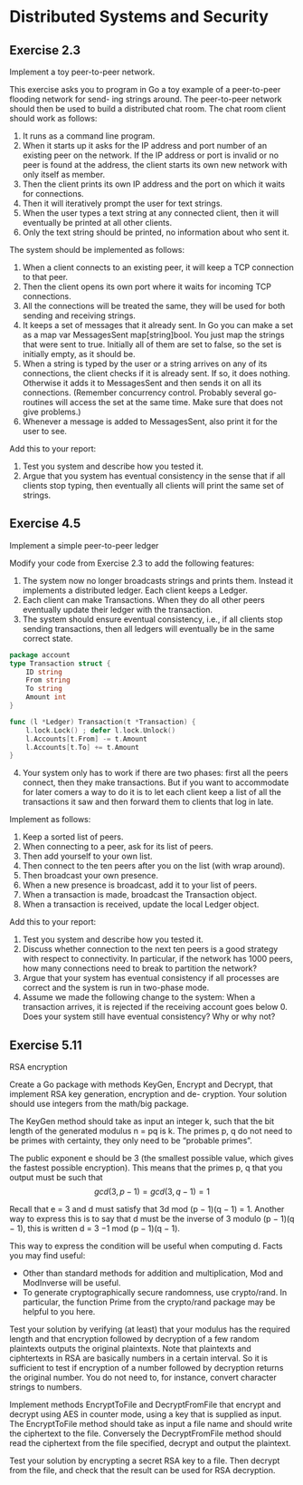 # Distributed Systems and Security

## Exercise 2.3 
Implement a toy peer-to-peer network.

This exercise asks you to program in Go a toy example of a peer-to-peer flooding network for send-
ing strings around. The peer-to-peer network should then be used to build a
distributed chat room. The chat room client should work as follows:

1. It runs as a command line program.
2. When it starts up it asks for the IP address and port number of an existing peer on the network. If the IP address or port is invalid or no peer is found at the address, the client starts its own new network with only itself as member.
3. Then the client prints its own IP address and the port on which it waits for connections.
4. Then it will iteratively prompt the user for text strings.
5. When the user types a text string at any connected client, then it will eventually be printed at all other clients.
6. Only the text string should be printed, no information about who sent it.

The system should be implemented as follows:

1. When a client connects to an existing peer, it will keep a TCP connection to that peer.
2. Then the client opens its own port where it waits for incoming TCP connections.
3. All the connections will be treated the same, they will be used for both sending and receiving strings.
4. It keeps a set of messages that it already sent. In Go you can make a set as a map var MessagesSent map[string]bool. You just map the strings that were sent to true. Initially all of them are set to false, so the set is initially empty, as it should be.
5. When a string is typed by the user or a string arrives on any of its connections, the client checks if it is already sent. If so, it does nothing. Otherwise it adds it to MessagesSent and then sends it on all its connections. (Remember concurrency control. Probably several go-routines will access the set at the same time. Make sure that does not give problems.)
6. Whenever a message is added to MessagesSent, also print it for the user to see.

Add this to your report:

1. Test you system and describe how you tested it.
2. Argue that you system has eventual consistency in the sense that if all clients stop typing, then eventually all clients will print the same set of strings.

## Exercise 4.5
Implement a simple peer-to-peer ledger

Modify your code from Exercise 2.3 to add the following features:
1. The system now no longer broadcasts strings and prints them. Instead it implements a distributed ledger. Each client keeps a Ledger.
2. Each client can make Transactions. When they do all other peers eventually update their ledger with the transaction.
3. The system should ensure eventual consistency, i.e., if all clients stop sending transactions, then all ledgers will eventually be in the same correct state.

```go
package account
type Transaction struct {
    ID string
    From string
    To string
    Amount int
}

func (l *Ledger) Transaction(t *Transaction) {
    l.lock.Lock() ; defer l.lock.Unlock()
    l.Accounts[t.From] -= t.Amount
    l.Accounts[t.To] += t.Amount
}
```

4. Your system only has to work if there are two phases: first all the peers connect,
then they make transactions. But if you want to accommodate for later comers
a way to do it is to let each client keep a list of all the transactions it saw and
then forward them to clients that log in late.

Implement as follows:
1. Keep a sorted list of peers.
2. When connecting to a peer, ask for its list of peers.
3. Then add yourself to your own list.
4. Then connect to the ten peers after you on the list (with wrap around).
5. Then broadcast your own presence.
6. When a new presence is broadcast, add it to your list of peers.
7. When a transaction is made, broadcast the Transaction object.
8. When a transaction is received, update the local Ledger object.

Add this to your report:
1. Test you system and describe how you tested it.
2. Discuss whether connection to the next ten peers is a good strategy with respect to connectivity. In particular, if the network has 1000 peers, how many connections need to break to partition the network?
3. Argue that your system has eventual consistency if all processes are correct and the system is run in two-phase mode.
4. Assume we made the following change to the system: When a transaction arrives, it is rejected if the receiving account goes below 0. Does your system
still have eventual consistency? Why or why not?

## Exercise 5.11 
RSA encryption 

Create a Go package with methods KeyGen, Encrypt and Decrypt, that implement RSA key generation, encryption and de-
cryption. Your solution should use integers from the math/big package.

The KeyGen method should take as input an integer k, such that the bit length
of the generated modulus n = pq is k. The primes p, q do not need to be primes
with certainty, they only need to be “probable primes”.

The public exponent e should be 3 (the smallest possible value, which gives
the fastest possible encryption). This means that the primes p, q that you output
must be such that
$$gcd(3, p − 1) = gcd(3, q − 1) = 1$$

Recall that e = 3 and d must satisfy that 3d mod (p − 1)(q − 1) = 1. Another
way to express this is to say that d must be the inverse of 3 modulo (p − 1)(q − 1),
this is written
d = 3 −1 mod (p − 1)(q − 1).

This way to express the condition will be useful when computing d.
Facts you may find useful:
* Other than standard methods for addition and multiplication, Mod and ModInverse will be useful.
* To generate cryptographically secure randomness, use crypto/rand. In particular, the function Prime 
from the crypto/rand package may be helpful to you here.

Test your solution by verifying (at least) that your modulus has the required
length and that encryption followed by decryption of a few random plaintexts
outputs the original plaintexts. Note that plaintexts and ciphtertexts in RSA are
basically numbers in a certain interval. So it is sufficient to test if encryption of
a number followed by decryption returns the original number. You do not need
to, for instance, convert character strings to numbers.

Implement methods EncryptToFile and DecryptFromFile that encrypt and
decrypt using AES in counter mode, using a key that is supplied as input. The
EncryptToFile method should take as input a file name and should write the
ciphertext to the file. Conversely the DecryptFromFile method should read the
ciphertext from the file specified, decrypt and output the plaintext.

Test your solution by encrypting a secret RSA key to a file. Then decrypt from
the file, and check that the result can be used for RSA decryption.